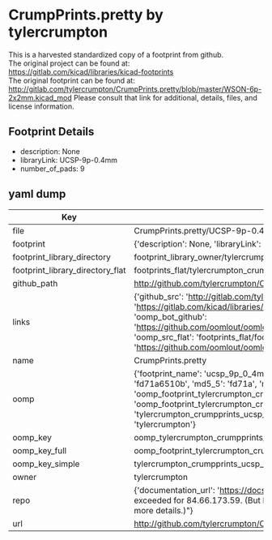 # CrumpPrints.pretty by tylercrumpton  
This is a harvested standardized copy of a footprint from github.  
The original project can be found at:  
https://gitlab.com/kicad/libraries/kicad-footprints  
The original footprint can be found at:
http://gitlab.com/tylercrumpton/CrumpPrints.pretty/blob/master/WSON-6p-2x2mm.kicad_mod
Please consult that link for additional, details, files, and license information.  
## Footprint Details
* description: None  
* libraryLink: UCSP-9p-0.4mm  
* number_of_pads: 9  
## yaml dump  
| Key | Value |  
| --- | --- |  
| file | CrumpPrints.pretty/UCSP-9p-0.4mm.kicad_mod |  
| footprint | {'description': None, 'libraryLink': 'UCSP-9p-0.4mm', 'number_of_pads': 9} |  
| footprint_library_directory | footprint_library_owner/tylercrumpton_CrumpPrints.pretty |  
| footprint_library_directory_flat | footprints_flat/tylercrumpton_crumpprints_ucsp_9p_0_4mm/working |  
| github_path | http://github.com/tylercrumpton/CrumpPrints.pretty/blob/master/UCSP-9p-0.4mm.kicad_mod |  
| links | {'github_src': 'http://gitlab.com/tylercrumpton/CrumpPrints.pretty/blob/master/WSON-6p-2x2mm.kicad_mod', 'github_src_repo': 'https://gitlab.com/kicad/libraries/kicad-footprints', 'oomp_bot': 'footprints/tylercrumpton_crumpprints_ucsp_9p_0_4mm/working', 'oomp_bot_github': 'https://github.com/oomlout/oomlout_oomp_footprint_bot/tree/main/footprints/tylercrumpton_crumpprints_ucsp_9p_0_4mm/working', 'oomp_src_flat': 'footprints_flat/footprints_flat/tylercrumpton_crumpprints_ucsp_9p_0_4mm/working', 'oomp_src_flat_github': 'https://github.com/oomlout/oomlout_oomp_footprint_src/tree/main/footprints_flat/tylercrumpton_crumpprints_ucsp_9p_0_4mm/working'} |  
| name | CrumpPrints.pretty |  
| oomp | {'footprint_name': 'ucsp_9p_0_4mm', 'library_name': 'crumpprints', 'md5': 'fd71a6510ba36a63fe835cc16b5ac374', 'md5_10': 'fd71a6510b', 'md5_5': 'fd71a', 'md5_6': 'fd71a6', 'oomp_key': 'oomp_tylercrumpton_crumpprints_ucsp_9p_0_4mm', 'oomp_key_extra': 'oomp_footprint_tylercrumpton_crumpprints_ucsp_9p_0_4mm', 'oomp_key_full': 'oomp_footprint_tylercrumpton_crumpprints_ucsp_9p_0_4mm_fd71a6', 'oomp_key_simple': 'tylercrumpton_crumpprints_ucsp_9p_0_4mm', 'original_filename': 'CrumpPrints.pretty/UCSP-9p-0.4mm.kicad_mod', 'owner_name': 'tylercrumpton'} |  
| oomp_key | oomp_tylercrumpton_crumpprints_ucsp_9p_0_4mm |  
| oomp_key_full | oomp_footprint_tylercrumpton_crumpprints_ucsp_9p_0_4mm |  
| oomp_key_simple | tylercrumpton_crumpprints_ucsp_9p_0_4mm |  
| owner | tylercrumpton |  
| repo | {'documentation_url': 'https://docs.github.com/rest/overview/resources-in-the-rest-api#rate-limiting', 'message': "API rate limit exceeded for 84.66.173.59. (But here's the good news: Authenticated requests get a higher rate limit. Check out the documentation for more details.)"} |  
| url | http://github.com/tylercrumpton/CrumpPrints.pretty |  

